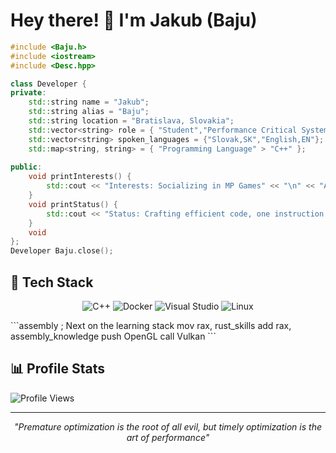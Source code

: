 # Hey there! 👋 I'm Jakub (Baju)

```cpp
#include <Baju.h>
#include <iostream>  
#include <Desc.hpp>

class Developer {
private:
    std::string name = "Jakub";
    std::string alias = "Baju";
    std::string location = "Bratislava, Slovakia";
    std::vector<string> role = { "Student","Performance Critical Systems Developer"};
    std::vector<string> spoken_languages = {"Slovak,SK","English,EN"};
    std::map<string, string> = { "Programming Language" > "C++" };
    
public:
    void printInterests() {
        std::cout << "Interests: Socializing in MP Games" << "\n" << "Always learning" << "
    }
    void printStatus() {
        std::cout << "Status: Crafting efficient code, one instruction at a time" << std::endl;
    }
    void 
};
Developer Baju.close();
```

## 🔧 Tech Stack

<div align="center">
    
![C++](https://img.shields.io/badge/C++-00599C?style=for-the-badge&logo=cplusplus&logoColor=white)
![Docker](https://img.shields.io/badge/Docker-2496ED?style=for-the-badge&logo=docker&logoColor=white)
![Visual Studio](https://img.shields.io/badge/Visual%20Studio-5C2D91?style=for-the-badge&logo=visualstudio&logoColor=white)
![Linux](https://img.shields.io/badge/Linux-FCC624?style=for-the-badge&logo=linux&logoColor=black)

</div>
```assembly
; Next on the learning stack
mov rax, rust_skills
add rax, assembly_knowledge
push OpenGL
call Vulkan
```

## 📊 Profile Stats

![Profile Views](https://komarev.com/ghpvc/?username=baju8&color=blue&style=flat-square)

---

<div align="center">

*"Premature optimization is the root of all evil, but timely optimization is the art of performance"*

</div>
